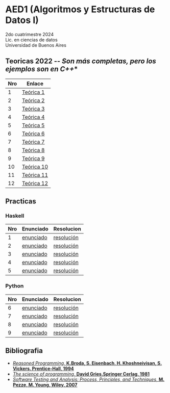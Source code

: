 # AED1 (Algoritmos y Estructuras de Datos I)


2do cuatrimestre 2024 \
Lic. en ciencias de datos \
Universidad de Buenos Aires

## Teoricas 2022 -- *Son más completas, pero los ejemplos son en C++**
| Nro | Enlace                                                                                                                                                        | 
| --- | ------------------------------------------------------------------------------------------------------------------------------------------------------------- |
| 1   | [Teórica 1](https://github.com/remusezequiel/Lic.-Ciencia-de-Datos/blob/main/Algoritmos_Y_Estructuras_De_Datos/aed_1/Te%C3%B3ricas-2022/Te%C3%B3rica_1.pdf)   |
| 2   | [Teórica 2](https://github.com/remusezequiel/Lic.-Ciencia-de-Datos/blob/main/Algoritmos_Y_Estructuras_De_Datos/aed_1/Te%C3%B3ricas-2022/Te%C3%B3rica_2.pdf)   |
| 3   | [Teórica 3](https://github.com/remusezequiel/Lic.-Ciencia-de-Datos/blob/main/Algoritmos_Y_Estructuras_De_Datos/aed_1/Te%C3%B3ricas-2022/Te%C3%B3rica_3.pdf)   |
| 4   | [Teórica 4](https://github.com/remusezequiel/Lic.-Ciencia-de-Datos/blob/main/Algoritmos_Y_Estructuras_De_Datos/aed_1/Te%C3%B3ricas-2022/Te%C3%B3rica_4.pdf)   |
| 5   | [Teórica 5](https://github.com/remusezequiel/Lic.-Ciencia-de-Datos/blob/main/Algoritmos_Y_Estructuras_De_Datos/aed_1/Te%C3%B3ricas-2022/Te%C3%B3rica_5.pdf)   |
| 6   | [Teórica 6](https://github.com/remusezequiel/Lic.-Ciencia-de-Datos/blob/main/Algoritmos_Y_Estructuras_De_Datos/aed_1/Te%C3%B3ricas-2022/Te%C3%B3rica_6.pdf)   |
| 7   | [Teórica 7](https://github.com/remusezequiel/Lic.-Ciencia-de-Datos/blob/main/Algoritmos_Y_Estructuras_De_Datos/aed_1/Te%C3%B3ricas-2022/Te%C3%B3rica_7.pdf)   |
| 8   | [Teórica 8](https://github.com/remusezequiel/Lic.-Ciencia-de-Datos/blob/main/Algoritmos_Y_Estructuras_De_Datos/aed_1/Te%C3%B3ricas-2022/Te%C3%B3rica_8.pdf)   |
| 9   | [Teórica 9](https://github.com/remusezequiel/Lic.-Ciencia-de-Datos/blob/main/Algoritmos_Y_Estructuras_De_Datos/aed_1/Te%C3%B3ricas-2022/Te%C3%B3rica_9.pdf)   |
| 10  | [Teórica 10](https://github.com/remusezequiel/Lic.-Ciencia-de-Datos/blob/main/Algoritmos_Y_Estructuras_De_Datos/aed_1/Te%C3%B3ricas-2022/Te%C3%B3rica_10.pdf) |
| 11  | [Teórica 11](https://github.com/remusezequiel/Lic.-Ciencia-de-Datos/blob/main/Algoritmos_Y_Estructuras_De_Datos/aed_1/Te%C3%B3ricas-2022/Te%C3%B3rica_11.pdf) |
| 12  | [Teórica 12](https://github.com/remusezequiel/Lic.-Ciencia-de-Datos/blob/main/Algoritmos_Y_Estructuras_De_Datos/aed_1/Te%C3%B3ricas-2022/Te%C3%B3rica_12.pdf) |
## Practicas

### Haskell
| Nro | Enunciado                                                                                                        | Resolucion                                                                                                        |
| --- | ---------------------------------------------------------------------------------------------------------------- | ----------------------------------------------------------------------------------------------------------------- |
| 1   | [enunciado](https://github.com/remusezequiel/Lic.-Ciencia-de-Datos/blob/main/Algoritmos_Y_Estructuras_De_Datos/aed_1/Practica/GuiasPDF/Gu%C3%ADa%201.pdf) | [resolución]() |
| 2   | [enunciado](https://github.com/remusezequiel/Lic.-Ciencia-de-Datos/blob/main/Algoritmos_Y_Estructuras_De_Datos/aed_1/Practica/GuiasPDF/Gu%C3%ADa%202.pdf) | [resolución]() |
| 3   | [enunciado](https://github.com/remusezequiel/Lic.-Ciencia-de-Datos/blob/main/Algoritmos_Y_Estructuras_De_Datos/aed_1/Practica/GuiasPDF/Gu%C3%ADa%203.pdf) | [resolución](https://github.com/remusezequiel/Lic.-Ciencia-de-Datos/blob/main/Algoritmos_Y_Estructuras_De_Datos/aed_1/Practica/CodigoGuiasHaskell/Guia3/Guia3_AED1.hs) |
| 4   | [enunciado](https://github.com/remusezequiel/Lic.-Ciencia-de-Datos/blob/main/Algoritmos_Y_Estructuras_De_Datos/aed_1/Practica/GuiasPDF/Gu%C3%ADa%204.pdf) | [resolución](https://github.com/remusezequiel/Lic.-Ciencia-de-Datos/blob/main/Algoritmos_Y_Estructuras_De_Datos/aed_1/Practica/CodigoGuiasHaskell/Guia4_AED1.hs) |
| 5   | [enunciado](https://github.com/remusezequiel/Lic.-Ciencia-de-Datos/blob/main/Algoritmos_Y_Estructuras_De_Datos/aed_1/Practica/GuiasPDF/Gu%C3%ADa%205.pdf) | [resolución](https://github.com/remusezequiel/Lic.-Ciencia-de-Datos/tree/main/Algoritmos_Y_Estructuras_De_Datos/aed_1/Practica/CodigoGuiasHaskell/Guia5) |
### Python
| Nro | Enunciado                                                                                                        | Resolucion                                                                                                        |
| --- | ---------------------------------------------------------------------------------------------------------------- | ----------------------------------------------------------------------------------------------------------------- |
| 6   | [enunciado](https://github.com/remusezequiel/Lic.-Ciencia-de-Datos/blob/main/Algoritmos_Y_Estructuras_De_Datos/aed_1/Practica/GuiasPDF/Gu%C3%ADa%206.pdf) | [resolución](https://github.com/remusezequiel/Lic.-Ciencia-de-Datos/blob/main/Algoritmos_Y_Estructuras_De_Datos/aed_1/Practica/CodigoGuiasPython/guia6.py) |
| 7   | [enunciado](https://github.com/remusezequiel/Lic.-Ciencia-de-Datos/blob/main/Algoritmos_Y_Estructuras_De_Datos/aed_1/Practica/GuiasPDF/Gu%C3%ADa%207.pdf) | [resolución](https://github.com/remusezequiel/Lic.-Ciencia-de-Datos/blob/main/Algoritmos_Y_Estructuras_De_Datos/aed_1/Practica/CodigoGuiasPython/guia7.py) |
| 8   | [enunciado](https://github.com/remusezequiel/Lic.-Ciencia-de-Datos/blob/main/Algoritmos_Y_Estructuras_De_Datos/aed_1/Practica/GuiasPDF/Gu%C3%ADa%208.pdf) | [resolución](https://github.com/remusezequiel/Lic.-Ciencia-de-Datos/blob/main/Algoritmos_Y_Estructuras_De_Datos/aed_1/Practica/CodigoGuiasPython/guia8.py) |
| 9   | [enunciado](https://github.com/remusezequiel/Lic.-Ciencia-de-Datos/blob/main/Algoritmos_Y_Estructuras_De_Datos/aed_1/Practica/GuiasPDF/Gu%C3%ADa%209.pdf) | [resolución](https://github.com/remusezequiel/Lic.-Ciencia-de-Datos/blob/main/Algoritmos_Y_Estructuras_De_Datos/aed_1/Practica/CodigoGuiasPython/guia9.py) |

## Bibliografia

- [*Reasoned Programming*, **K.Broda, S. Eisenbach, H. Khoshneivisan, S. Vickers. Prentice-Hall, 1994** ](https://github.com/remusezequiel/Lic.-Ciencia-de-Datos/blob/main/Algoritmos_Y_Estructuras_De_Datos/aed_1/Bibliografia/Reasoned_Programming.pdf)
- [*The science of programming*, **David Gries.Springer Cerlag, 1981** ](https://github.com/remusezequiel/Lic.-Ciencia-de-Datos/blob/main/Algoritmos_Y_Estructuras_De_Datos/aed_1/Bibliografia/The%2BScience%2BOf%2BProgramming%2BGries%2B038790641X.pdf)
- [*Software Testing and Analysis: Process, Principles, and Techniques*, **M. Pezze, M. Young, Wiley, 2007**](https://github.com/remusezequiel/Lic.-Ciencia-de-Datos/blob/main/Algoritmos_Y_Estructuras_De_Datos/aed_1/Bibliografia/The%2BScience%2BOf%2BProgramming%2BGries%2B038790641X.pdf)